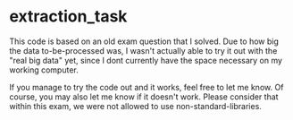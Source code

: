 # extraction_task

This code is based on an old exam question that I solved. Due to how big the data to-be-processed was, I wasn't actually able to try it out with the "real big data" yet, since I dont currently have the space necessary on my working computer.

If you manage to try the code out and it works, feel free to let me know. Of course, you may also let me know if it doesn't work. Please consider that within this exam, we were not allowed to use non-standard-libraries.
